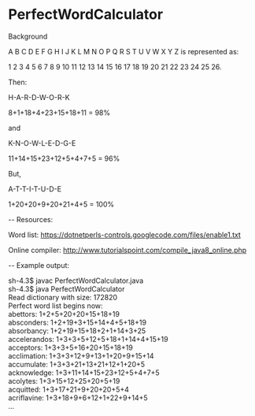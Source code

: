 # PerfectWordCalculator
Background

A B C D E F G H I J K L M N O P Q R S T U V W X Y Z is represented as:

1 2 3 4 5 6 7 8 9 10 11 12 13 14 15 16 17 18 19 20 21 22 23 24 25 26. 
 
Then: 
 
H-A-R-D-W-O-R-K

8+1+18+4+23+15+18+11 = 98% 

and 

K-N-O-W-L-E-D-G-E 

11+14+15+23+12+5+4+7+5 = 96% 
 
But, 
 
A-T-T-I-T-U-D-E 

1+20+20+9+20+21+4+5 = 100% 

--
Resources:

Word list: https://dotnetperls-controls.googlecode.com/files/enable1.txt

Online compiler: http://www.tutorialspoint.com/compile_java8_online.php

--
Example output:

sh-4.3$ javac PerfectWordCalculator.java                                                                                                                      
sh-4.3$ java PerfectWordCalculator                                                                                                                            
Read dictionary with size: 172820                                                                                                                             
Perfect word list begins now:                                                                                                                                 
abettors: 1+2+5+20+20+15+18+19                                                                                                                                
absconders: 1+2+19+3+15+14+4+5+18+19                                                                                                                          
absorbancy: 1+2+19+15+18+2+1+14+3+25                                                                                                                          
accelerandos: 1+3+3+5+12+5+18+1+14+4+15+19                                                                                                                    
acceptors: 1+3+3+5+16+20+15+18+19                                                                                                                             
acclimation: 1+3+3+12+9+13+1+20+9+15+14                                                                                                                       
accumulate: 1+3+3+21+13+21+12+1+20+5                                                                                                                          
acknowledge: 1+3+11+14+15+23+12+5+4+7+5                                                                                                                       
acolytes: 1+3+15+12+25+20+5+19                                                                                                                                
acquitted: 1+3+17+21+9+20+20+5+4                                                                                                                              
acriflavine: 1+3+18+9+6+12+1+22+9+14+5   
...
